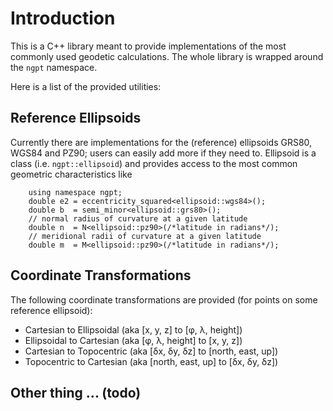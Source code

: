 # Introduction

This is a C++ library meant to provide implementations of the most commonly used
geodetic calculations. The whole library is wrapped around the `ngpt` namespace.

Here is a list of the provided utilities:

## Reference Ellipsoids

Currently there are implementations for the (reference) ellipsoids GRS80,
WGS84 and PZ90; users can easily add more if they need to. Ellipsoid is a
class (i.e. ```ngpt::ellipsoid```) and provides access to the most common
geometric characteristics like 
```
    using namespace ngpt;
    double e2 = eccentricity_squared<ellipsoid::wgs84>();
    double b  = semi_minor<ellipsoid::grs80>();
    // normal radius of curvature at a given latitude
    double n  = N<ellipsoid::pz90>(/*latitude in radians*/);
    // meridional radii of curvature at a given latitude
    double m  = M<ellipsoid::pz90>(/*latitude in radians*/);
```

## Coordinate Transformations

The following coordinate transformations are provided (for points on some reference ellipsoid):
* Cartesian to Ellipsoidal (aka [x, y, z] to [φ, λ, height])
* Ellipsoidal to Cartesian (aka [φ, λ, height] to [x, y, z])
* Cartesian to Topocentric (aka [δx, δy, δz] to [north, east, up])
* Topocentric to Cartesian (aka  [north, east, up] to [δx, δy, δz])

## Other thing ... (todo)

